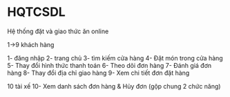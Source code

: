 # HQTCSDL
Hệ thống đặt và giao thức ăn online 


1->9 khách hàng

1- đăng nhập
2- trang chủ
3- tìm kiếm cửa hàng
4- Đặt món trong cửa hàng
5- Thay đổi hình thức thanh toán
6- Theo dõi đơn hàng
7- Đánh giá đơn hàng
8- Thay đổi địa chỉ giao hàng
9- Xem chi tiết đơn đặt hàng

10 tài xế
10- Xem danh sách đơn hàng & Hủy đơn (gộp chung 2 chức năng)
